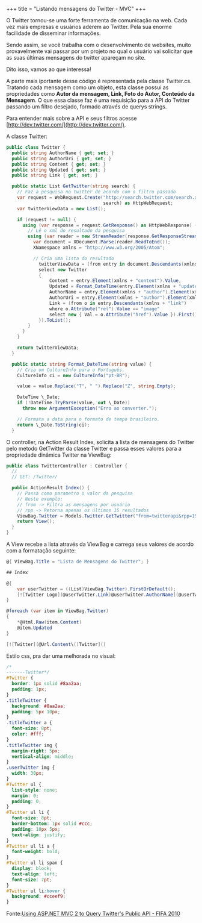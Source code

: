 +++
title = "Listando mensagens do Twitter - MVC"
+++

O Twitter tornou-se uma forte ferramenta de comunicação na web. Cada vez mais empresas e usuários aderem ao Twitter. Pela sua enorme facilidade de disseminar informações.

Sendo assim, se você trabalha com o desenvolvimento de websites, muito provavelmente vai passar por um projeto no qual o usuário vai solicitar que as suas últimas mensagens do twitter apareçam no site.

Dito isso, vamos ao que interessa!

A parte mais iportante desse código é representada pela classe Twitter.cs. Tratando cada mensagem como um objeto, esta classe possui as propriedades como **Autor da mensagem, Link, Foto do Autor, Conteúdo da Mensagem**. O que essa classe faz é uma requisição para a API do Twitter passando um filtro desejado, formado através de querys strings.

Para entender mais sobre a API e seus filtros acesse [http://dev.twitter.com/](http://dev.twitter.com/).

A classe Twitter:

```cs
public class Twitter {
  public string AuthorName { get; set; }
  public string AuthorUri { get; set; }
  public string Content { get; set; }
  public string Updated { get; set; }
  public string Link { get; set; }

  public static List GetTwitter(string search) {
    // Faz a pesquisa no twitter de acordo com o filtro passado
    var request = WebRequest.Create("http://search.twitter.com/search.atom?" +
                                    search) as HttpWebRequest;
    var twitterViewData = new List();

    if (request != null) {
      using (var response = request.GetResponse() as HttpWebResponse) {
        // Lê o xml do resultado da pesquisa
        using (var reader = new StreamReader(response.GetResponseStream())) {
          var document = XDocument.Parse(reader.ReadToEnd());
          XNamespace xmlns = "http://www.w3.org/2005/Atom";

          // Cria uma lista do resultado
            twitterViewData = (from entry in document.Descendants(xmlns + "entry")
            select new Twitter
            {
                Content = entry.Element(xmlns + "content").Value,
                Updated = Format_DateTime(entry.Element(xmlns + "updated").Value),
                AuthorName = entry.Element(xmlns + "author").Element(xmlns + "name").Value,
                AuthorUri = entry.Element(xmlns + "author").Element(xmlns + "uri").Value,
                Link = (from o in entry.Descendants(xmlns + "link")
                where o.Attribute("rel").Value == "image"
                select new { Val = o.Attribute("href").Value }).First().Val
            }).ToList();
        }
      }
    }

    return twitterViewData;
  }

  public static string Format_DateTime(string value) {
    // Cria um CultureInfo para o Português.
    CultureInfo ci = new CultureInfo("pt-BR");

    value = value.Replace("T", " ").Replace("Z", string.Empty);

    DateTime \_Date;
    if (!DateTime.TryParse(value, out \_Date))
      throw new ArgumentException("Erro ao converter.");

    // Formata a data para o formato de tempo brasileiro.
    return \_Date.ToString(ci);
  }
```

O controller, na Action Result Index, solicita a lista de mensagens do Twitter pelo metodo GetTwitter da classe Twitter e passa esses valores para a propriedade dinâmica Twitter na ViewBag:

```cs
public class TwitterController : Controller {
  //
  // GET: /Twitter/

  public ActionResult Index() {
    // Passa como parametro o valor da pesquisa
    // Neste exemplo:
    // from -> Filtra as mensagens por usuário
    // rpp -> Retorna apenas os últimos 15 resultados
    ViewBag.Twitter = Models.Twitter.GetTwitter("from=twitterapi&rpp=15");
    return View();
  }
}
```

A View recebe a lista através da ViewBag e carrega seus valores de acordo com a formatação seguinte:

```cs
@{ ViewBag.Title = "Lista de Mensagens do Twitter"; }

## Index

@{
    var userTwitter = ((List)ViewBag.Twitter).FirstOrDefault();
    [![Twitter Logo](@userTwitter.Link)@userTwitter.AuthorName](@userTwitter.AuthorUri)
}

@foreach (var item in ViewBag.Twitter)
{
    *@Html.Raw(item.Content)
    @item.Updated
}

[![Twitter](@Url.Content\()Twitter]()
```

Estilo css, pra dar uma melhorada no visual:

```css
/*
-------Twitter*/
#Twitter {
  border: 1px solid #8aa2aa;
  padding: 1px;
}
.titleTwitter {
  background: #8aa2aa;
  padding: 5px 10px;
}
.titleTwitter a {
  font-size: 8pt;
  color: #fff;
}
.titleTwitter img {
  margin-right: 5px;
  vertical-align: middle;
}
.userTwitter img {
  width: 30px;
}
#Twitter ul {
  list-style: none;
  margin: 0;
  padding: 0;
}
#Twitter ul li {
  font-size: 8pt;
  border-bottom: 1px solid #ccc;
  padding: 10px 5px;
  text-align: justify;
}
#Twitter ul li a {
  font-weight: bold;
}
#Twitter ul li span {
  display: block;
  text-align: left;
  font-size: 7pt;
}
#Twitter ul li:hover {
  background: #cceef9;
}
```

Fonte:[Using ASP.NET MVC 2 to Query Twitter's Public API - FIFA 2010](http://www.dotnetcurry.com/ShowArticle.aspx?ID=536)

